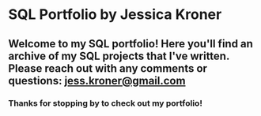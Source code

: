 # SQL Portfolio by Jessica Kroner

## Welcome to my SQL portfolio! Here you'll find an archive of my SQL projects that I've written. Please reach out with any comments or questions: jess.kroner@gmail.com

### Thanks for stopping by to check out my portfolio! 
